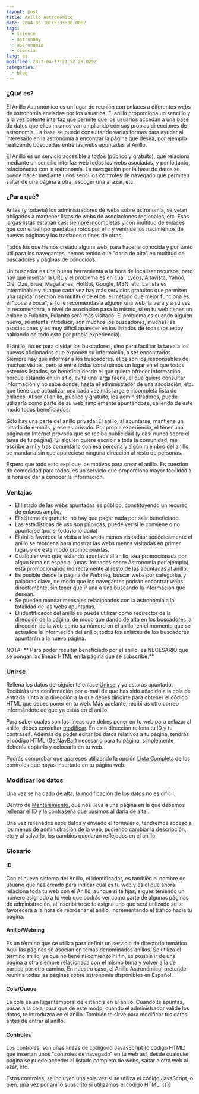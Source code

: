 ```yaml
---
layout: post
title: Anillo Astronómico
date: 2004-06-18T15:33:00.000Z
tags:
  - science
  - astronomy
  - astronomía
  - ciencia
lang: es
modified: 2023-04-17T21:52:29.025Z
categories:
  - blog
---
```


### ¿Qué es?

El Anillo Astronómico es un lugar de reunión con enlaces a diferentes webs de astronomía enviadas por los usuarios. El anillo proporciona un sencillo y a la vez potente interfaz que permite que los usuarios accedan a una base de datos que ellos mismos van ampliando con sus propias direcciones de astronomía. La base se puede consultar de varias formas para ayudar al interesado en la astronomía a encontrar la página que desea, por ejemplo realizando búsquedas entre las webs apuntadas al Anillo.

El Anillo es un servicio accesible a todos (público y gratuito), que relaciona mediante un sencillo interfaz web todas las webs asociadas, y por lo tanto, relacionadas con la astronomía. La navegación por la base de datos se puede hacer mediante unos sencillos controles de navegado que permiten saltar de una página a otra, escoger una al azar, etc.

### ¿Para qué?

Antes (y todavía) los administradores de webs sobre astronomía, se veían obligados a mantener listas de webs de asociaciones regionales, etc. Esas largas listas estaban casi siempre incompletas y con multitud de enlaces que con el tiempo quedaban rotos por el ir y venir de los nacimientos de nuevas páginas y los traslados o fines de otras.

Todos los que hemos creado alguna web, para hacerla conocida y por tanto útil para los navegantes, hemos tenido que "darla de alta" en multitud de buscadores y páginas de conocidos.

Un buscador es una buena herramienta a la hora de localizar recursos, pero hay que insertar la URL y el problema es en cual. Lycos, Altavista, Yahoo, Olé, Ozú, Biwe, Magallanes, HotBot, Google, MSN, etc. La lista es interminable y aunque cada vez hay más servicios gratuitos que permiten una rápida inserción en multitud de ellos, el método que mejor funciona es el "boca a boca", si tu le recomiendas a alguien una web, la verá y a su vez la recomendará, a nivel de asociación pasa lo mismo, si en tu web tienes un enlace a Fulanito, Fulanito será más visitado. El problema es cuando alguien nuevo, se intenta introducir, son muchos los buscadores, muchas las asociaciones y es muy difícil aparecer en los listados de todas (os estoy hablando de todo esto por propia experiencia).

El anillo, no es para olvidar los buscadores, sino para facilitar la tarea a los nuevos aficionados que exponen su informaciín, a ser encontrados. Siempre hay que informar a los buscadores, ellos son los responsables de muchas visitas, pero si entre todos construimos un lugar en el que todos estemos listados, se beneficia desde el que quiere ofrecer información, porque estando en un sitio, evita una larga faena, el que quiere consultar información y no sabe donde, hasta el administrador de una asociación, etc. que tiene que actualizar una cada vez más larga e incompleta lista de enlaces. Al ser el anillo, público y gratuito, los administradores, puede utilizarlo como parte de su web simplemente apuntándose, saliendo de este modo todos beneficiados.

Sólo hay una parte del anillo privada: El anillo, al apuntarse, mantiene un listado de e-mails, y ese es privado. Por propia experiencia, el tener una página en Internet provoca que se reciba publicidad (y casi nunca sobre el tema de tu página). Si alguien quiere escribir a toda la comunidad, me escribe a mí y tras comentarlo con esa persona y algún miembro del anillo, se mandaría sin que apareciese ninguna dirección al resto de personas.

Espero que todo esto explique los motivos para crear el anillo. Es cuestión de comodidad para todos, es un servicio que proporciona mayor facilidad a la hora de dar a conocer la información.

### Ventajas

- El listado de las webs apuntadas es público, constituyendo un recurso de enlaces amplio.
- El sistema es gratuito, no hay que pagar nada por salir beneficiado.
- Las estadísticas de uso son públicas, puede ver si le conviene o no apuntarse (por si todavía lo duda)
- El anillo favorece la visita a las webs menos visitadas: periódicamente el anillo se reordena para mostrar las webs menos visitadas en primer lugar, y de este modo promocionarlas.
- Cualquier web que, estando apuntada al anillo, sea promocionada por algún tema en especial (unas Jornadas sobre Astronomía por ejemplo), está promocionando indirectamente al resto de las apuntadas al anillo.
- Es posible desde la página de Webring, buscar webs por categorías y palabras clave, de modo que los navegantes podrán encontrar webs directamente, sin tener que ir una a una buscando la información que desean.
- Se pueden mandar mensajes relacionados con la astronomía a la totalidad de las webs apuntadas.
- El identificador del anillo se puede utilizar como redirector de la dirección de la página, de modo que dando de alta en los buscadores la dirección de la web como su número en el anillo, en el momento que se actualice la información del anillo, todos los enlaces de los buscadores apuntarán a la nueva página.

NOTA: ** Para poder resultar beneficiado por el anillo, es NECESARIO que se pongan las líneas HTML en la página que se subscribe.**

### Unirse

Rellena los datos del siguiente enlace [Unirse](http://p.webring.com/wrman?ring=astron&addsite) y ya estarás apuntado. Recibirás una confirmación por e-mail de que has sido añadido a la cola de entrada junto a la dirección a la que debes dirigirte para obtener el código HTML que debes poner en tu web. Más adelante, recibirás otro correo informándote de que ya estás en el anillo.

Para saber cuales son las líneas que debes poner en tu web para enlazar al anillo, debes consultar [modificar](http://d.webring.com/mbr?p=ms). En esta dirección rellena tu ID y tu contraseá. Además de poder editar los datos relativos a tu página, tendrás el código HTML (GetNavBar) necesario para tu página, simplemente deberás copiarlo y colocarlo en tu web.

Podrás comprobar que apareces utilizando la opción [Lista Completa](http://p.webring.com/hub?ring=astron) de los controles que hayas insertado en tu página web.

### Modificar los datos

Una vez se ha dado de alta, la modificación de los datos no es difícil.

Dentro de [Mantenimiento](http://d.webring.com/mbr?p=ms), que nos lleva a una página en la que debemos rellenar el ID y la contraseña que pusimos al darla de alta..

Una vez rellenados esos datos y enviado el formulario, tendremos acceso a los menús de administración de la web, pudiendo cambiar la descripción, etc y al salvarlo, los cambios quedarán reflejados en el anillo.

### Glosario

#### ID

Con el nuevo sistema del Anillo, el identificador, es también el nombre de usuario que has creado para indicar cual es tu web y es el que ahora relaciona toda tu web con el Anillo, aunque si te fijas, sigues teniendo un número asignado a tu web que podrás ver como parte de algunas páginas de administración, al inscribirte se te asigna uno que será utilizado se te favorecerá a la hora de reordenar el anillo, incrementando el tráfico hacia tu página.

#### Anillo/Webring

Es un término que se utiliza para definir un servicio de directorio temático. Aquí las páginas se asocian en temas denominados anillos. Se utiliza el término anillo, ya que no tiene ni comienzo ni fin, es posible ir de una página a otra siempre relacionada con el mismo tema y volver a la de partida por otro camino. En nuestro caso, el Anillo Astronómico, pretende reunir a todas las páginas sobre astronomía disponibles en Español.

#### Cola/Queue

La cola es un lugar temporal de estancia en el anillo. Cuando te apuntas, pasas a la cola, para que de este modo, cuando el administrador valide los datos, te introduzca en el anillo. También te sirve para modificar tus datos antes de entrar al anillo.

#### Controles

Los controles, son unas líneas de códigodo JavasScript (o código HTML) que insertan unos "controles de navegado" en tu web así, desde cualquier página se puede acceder al listado completo de webs, saltar a otra web al azar, etc.

Estos controles, se incluyen una sola vez si se utiliza el código JavaScript, o bien, una vez por anillo subscrito si utilizamos el código HTML.
{{<disfruta>}}
